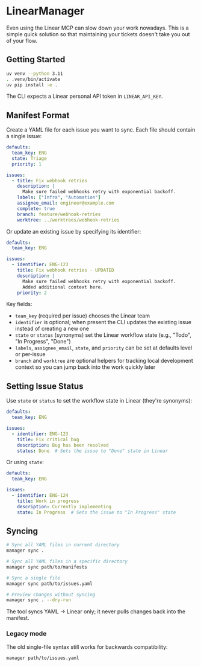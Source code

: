 # LinearManager

Even using the Linear MCP can slow down your work nowadays. This is a simple quick solution so that maintaining your tickets doesn't take you out of your flow.

## Getting Started

```bash
uv venv --python 3.11
. .venv/bin/activate
uv pip install -e .
```

The CLI expects a Linear personal API token in `LINEAR_API_KEY`.

## Manifest Format

Create a YAML file for each issue you want to sync. Each file should contain a single issue:

```yaml
defaults:
  team_key: ENG
  state: Triage
  priority: 1

issues:
  - title: Fix webhook retries
    description: |
      Make sure failed webhooks retry with exponential backoff.
    labels: ["Infra", "Automation"]
    assignee_email: engineer@example.com
    complete: true
    branch: feature/webhook-retries
    worktree: ../worktrees/webhook-retries
```

Or update an existing issue by specifying its identifier:

```yaml
defaults:
  team_key: ENG

issues:
  - identifier: ENG-123
    title: Fix webhook retries - UPDATED
    description: |
      Make sure failed webhooks retry with exponential backoff.
      Added additional context here.
    priority: 2
```

Key fields:
- `team_key` (required per issue) chooses the Linear team
- `identifier` is optional; when present the CLI updates the existing issue instead of creating a new one
- `state` or `status` (synonyms) set the Linear workflow state (e.g., "Todo", "In Progress", "Done")
- `labels`, `assignee_email`, `state`, and `priority` can be set at defaults level or per-issue
- `branch` and `worktree` are optional helpers for tracking local development context so you can jump back into the work quickly later

## Setting Issue Status

Use `state` or `status` to set the workflow state in Linear (they're synonyms):

```yaml
defaults:
  team_key: ENG

issues:
  - identifier: ENG-123
    title: Fix critical bug
    description: Bug has been resolved
    status: Done  # Sets the issue to "Done" state in Linear
```

Or using `state`:

```yaml
defaults:
  team_key: ENG

issues:
  - identifier: ENG-124
    title: Work in progress
    description: Currently implementing
    state: In Progress  # Sets the issue to "In Progress" state
```

## Syncing

```bash
# Sync all YAML files in current directory
manager sync .

# Sync all YAML files in a specific directory
manager sync path/to/manifests

# Sync a single file
manager sync path/to/issues.yaml

# Preview changes without syncing
manager sync . --dry-run
```

The tool syncs YAML → Linear only; it never pulls changes back into the manifest.

### Legacy mode

The old single-file syntax still works for backwards compatibility:
```bash
manager path/to/issues.yaml
```
